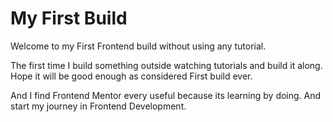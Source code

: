 # My First Build

Welcome to my First Frontend build without using any tutorial.

The first time I build something outside watching tutorials and build it along. Hope it will be good enough as considered First build ever.

And I find Frontend Mentor every useful because its learning by doing. And start my journey in Frontend Development.
